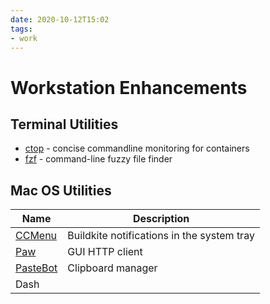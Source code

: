 ```yaml
---
date: 2020-10-12T15:02
tags: 
- work
---
```


# Workstation Enhancements 

## Terminal Utilities
- [ctop](https://ctop.sh) - concise commandline monitoring for containers
- [fzf](https://github.com/junegunn/fzf) - command-line fuzzy file finder

## Mac OS Utilities

| Name                                      | Description                                |
| ----------------------------------------- | ------------------------------------------ |
| [CCMenu](http://ccmenu.org/)              | Buildkite notifications in the system tray |
| [Paw](https://luckymarmot.com/paw)        | GUI HTTP client                            |
| [PasteBot](https://tapbots.com/pastebot/) | Clipboard manager                          |
| Dash                                          |                                            |
